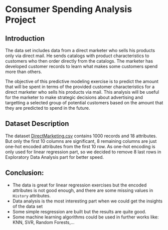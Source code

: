 # Consumer Spending Analysis Project

## Introduction
The data set includes data from a direct marketer who sells his products only via direct mail. He sends catalogs with product characteristics to customers who then order directly from the catalogs. The marketer has developed customer records to learn what makes some customers spend more than others.

The objective of this predictive modeling exercise is to predict the amount that will be spent in terms of the provided customer characteristics for a direct marketer who sells his products via mail. This analysis will be useful for the marketer to make strategic decisions about advertising and targetting a selected group of potential customers based on the amount that they are predicted to spend in the future.

## Dataset Description

The dataset [DirectMarketing.csv](https://www.kaggle.com/datasets/yoghurtpatil/direct-marketing) contains 1000 records and 18 attributes. But only the first 10 columns are significant, 8 remaining columns are just one-hot encoded attributes from the first 10 row. As one-hot encoding is only used for linear regression part, so we decided to remove 8 last rows in Exploratory Data Analysis part for better speed.

## Conclusion:
- The data is great for linear regression exercises but the encoded attributes is not good enough, and there are some missing values in `History` attributes.
- Data analysis is the most interesting part when we could get the insights of the data set
- Some simple resgression are built but the results are quite good.
- Some machine learning algorithms could be used in further works like: KNN, SVR, Random Forests,...

